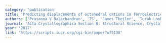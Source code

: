 ```yaml
---
category: 'publication'
title: 'Predicting displacements of octahedral cations in ferroelectric perovskites using machine learning'
authors: ['Prasanna V Balachandran', 'TS', 'James Theiler', 'Turab Lookman']
journal: 'Acta Crystallographica Section B: Structural Science, Crystal Engineering and Materials'
year: '2017'
link: 'https://scripts.iucr.org/cgi-bin/paper?wf5138'
---
```

